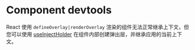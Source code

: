 # Component devtools

React 使用 `defineOverlay|renderOverlay` 渲染的组件无法正常继承上下文，但您可以使用 [useInjectHolder](/zh/react/holder) 在组件内部创建弹出层，并继承应用的当前上下文。
